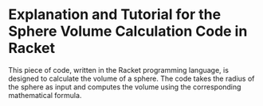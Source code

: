 # Explanation and Tutorial for the Sphere Volume Calculation Code in Racket

This piece of code, written in the Racket programming language, is designed to calculate the volume of a sphere. The code takes the radius of the sphere as input and computes the volume using the corresponding mathematical formula.
